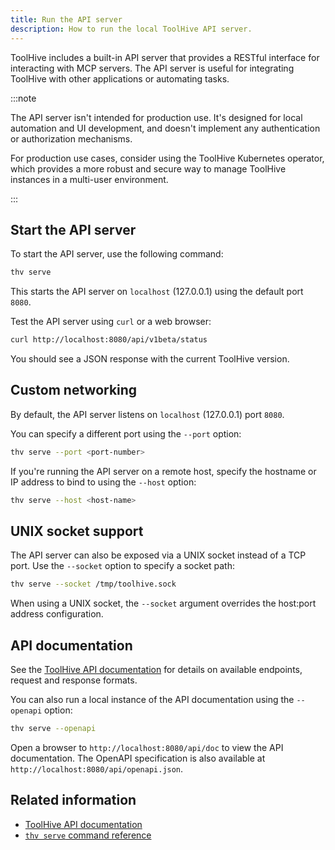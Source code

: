 ```yaml
---
title: Run the API server
description: How to run the local ToolHive API server.
---
```


ToolHive includes a built-in API server that provides a RESTful interface for
interacting with MCP servers. The API server is useful for integrating ToolHive
with other applications or automating tasks.

:::note

The API server isn't intended for production use. It's designed for local
automation and UI development, and doesn't implement any authentication or
authorization mechanisms.

For production use cases, consider using the ToolHive Kubernetes operator, which
provides a more robust and secure way to manage ToolHive instances in a
multi-user environment.

:::

## Start the API server

To start the API server, use the following command:

```bash
thv serve
```

This starts the API server on `localhost` (127.0.0.1) using the default port
`8080`.

Test the API server using `curl` or a web browser:

```bash
curl http://localhost:8080/api/v1beta/status
```

You should see a JSON response with the current ToolHive version.

## Custom networking

By default, the API server listens on `localhost` (127.0.0.1) port `8080`.

You can specify a different port using the `--port` option:

```bash
thv serve --port <port-number>
```

If you're running the API server on a remote host, specify the hostname or IP
address to bind to using the `--host` option:

```bash
thv serve --host <host-name>
```

## UNIX socket support

The API server can also be exposed via a UNIX socket instead of a TCP port. Use
the `--socket` option to specify a socket path:

```bash
thv serve --socket /tmp/toolhive.sock
```

When using a UNIX socket, the `--socket` argument overrides the host:port
address configuration.

## API documentation

See the [ToolHive API documentation](../reference/api.mdx) for details on
available endpoints, request and response formats.

You can also run a local instance of the API documentation using the `--openapi`
option:

```bash
thv serve --openapi
```

Open a browser to `http://localhost:8080/api/doc` to view the API documentation.
The OpenAPI specification is also available at
`http://localhost:8080/api/openapi.json`.

## Related information

- [ToolHive API documentation](../reference/api.mdx)
- [`thv serve` command reference](../reference/cli/thv_serve.md)
